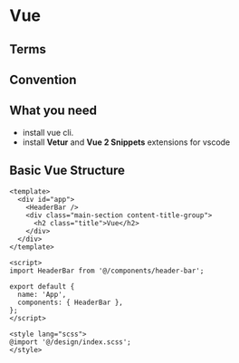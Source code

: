 # Vue  

## Terms  

## Convention  

## What you need
   - install vue cli.
   - install **Vetur** and **Vue 2 Snippets** extensions for vscode

## Basic Vue Structure
```
<template>
  <div id="app">
    <HeaderBar />
    <div class="main-section content-title-group">
      <h2 class="title">Vue</h2>
    </div>
  </div>
</template>

<script>
import HeaderBar from '@/components/header-bar';

export default {
  name: 'App',
  components: { HeaderBar },
};
</script>

<style lang="scss">
@import '@/design/index.scss';
</style>
```
   
   


